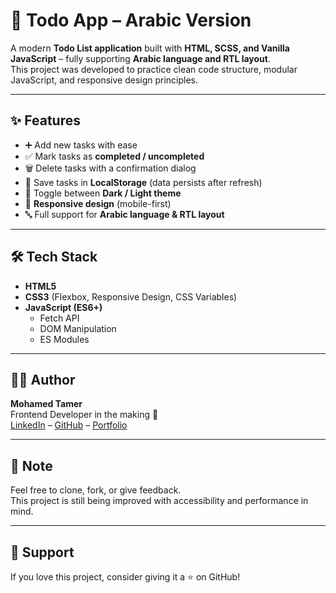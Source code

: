 #  📝 Todo App – Arabic Version
A modern **Todo List application** built with **HTML, SCSS, and Vanilla JavaScript** – fully supporting **Arabic language and RTL layout**.  
This project was developed to practice clean code structure, modular JavaScript, and responsive design principles.  


---

## ✨ Features
- ➕ Add new tasks with ease  
- ✅ Mark tasks as **completed / uncompleted**  
- 🗑️ Delete tasks with a confirmation dialog  
- 💾 Save tasks in **LocalStorage** (data persists after refresh)  
- 🌙 Toggle between **Dark / Light theme**  
- 📱 **Responsive design** (mobile-first)  
- 🔤 Full support for **Arabic language & RTL layout**
  
---


## 🛠️ Tech Stack
- **HTML5**
- **CSS3** (Flexbox, Responsive Design, CSS Variables)
- **JavaScript (ES6+)**
  - Fetch API
  - DOM Manipulation
  - ES Modules


---

## 👨‍💻 Author

**Mohamed Tamer**  
Frontend Developer in the making 🚀  
[LinkedIn](https://www.linkedin.com/in/mohamed-tamer-568023262/) – [GitHub](https://github.com/Mohamed-cloud595) –
[Portfolio](https://mohamed-cloud595.github.io/Personal-Website/)

---

## 📌 Note

Feel free to clone, fork, or give feedback.  
This project is still being improved with accessibility and performance in mind.

---

## 💚 Support
If you love this project, consider giving it a ⭐ on GitHub!
